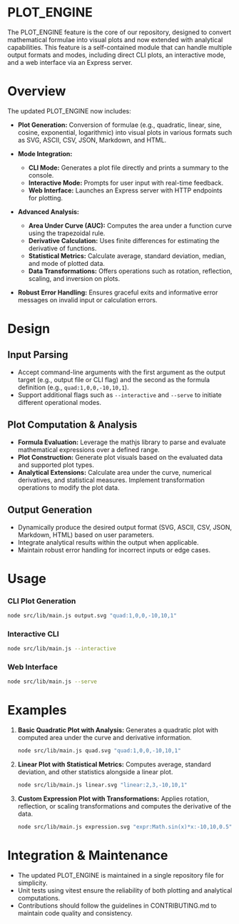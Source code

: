 # PLOT_ENGINE

The PLOT_ENGINE feature is the core of our repository, designed to convert mathematical formulae into visual plots and now extended with analytical capabilities. This feature is a self-contained module that can handle multiple output formats and modes, including direct CLI plots, an interactive mode, and a web interface via an Express server.

# Overview

The updated PLOT_ENGINE now includes:

- **Plot Generation:** Conversion of formulae (e.g., quadratic, linear, sine, cosine, exponential, logarithmic) into visual plots in various formats such as SVG, ASCII, CSV, JSON, Markdown, and HTML.

- **Mode Integration:**
  - **CLI Mode:** Generates a plot file directly and prints a summary to the console.
  - **Interactive Mode:** Prompts for user input with real-time feedback.
  - **Web Interface:** Launches an Express server with HTTP endpoints for plotting.

- **Advanced Analysis:**
  - **Area Under Curve (AUC):** Computes the area under a function curve using the trapezoidal rule.
  - **Derivative Calculation:** Uses finite differences for estimating the derivative of functions.
  - **Statistical Metrics:** Calculate average, standard deviation, median, and mode of plotted data.
  - **Data Transformations:** Offers operations such as rotation, reflection, scaling, and inversion on plots.

- **Robust Error Handling:** Ensures graceful exits and informative error messages on invalid input or calculation errors.

# Design

## Input Parsing

- Accept command-line arguments with the first argument as the output target (e.g., output file or CLI flag) and the second as the formula definition (e.g., `quad:1,0,0,-10,10,1`).
- Support additional flags such as `--interactive` and `--serve` to initiate different operational modes.

## Plot Computation & Analysis

- **Formula Evaluation:** Leverage the mathjs library to parse and evaluate mathematical expressions over a defined range.
- **Plot Construction:** Generate plot visuals based on the evaluated data and supported plot types.
- **Analytical Extensions:** Calculate area under the curve, numerical derivatives, and statistical measures. Implement transformation operations to modify the plot data.

## Output Generation

- Dynamically produce the desired output format (SVG, ASCII, CSV, JSON, Markdown, HTML) based on user parameters.
- Integrate analytical results within the output when applicable.
- Maintain robust error handling for incorrect inputs or edge cases.

# Usage

### CLI Plot Generation

```bash
node src/lib/main.js output.svg "quad:1,0,0,-10,10,1"
```

### Interactive CLI

```bash
node src/lib/main.js --interactive
```

### Web Interface

```bash
node src/lib/main.js --serve
```

# Examples

1. **Basic Quadratic Plot with Analysis:**
   Generates a quadratic plot with computed area under the curve and derivative information.
   ```bash
   node src/lib/main.js quad.svg "quad:1,0,0,-10,10,1"
   ```

2. **Linear Plot with Statistical Metrics:**
   Computes average, standard deviation, and other statistics alongside a linear plot.
   ```bash
   node src/lib/main.js linear.svg "linear:2,3,-10,10,1"
   ```

3. **Custom Expression Plot with Transformations:**
   Applies rotation, reflection, or scaling transformations and computes the derivative of the data.
   ```bash
   node src/lib/main.js expression.svg "expr:Math.sin(x)*x:-10,10,0.5"
   ```

# Integration & Maintenance

- The updated PLOT_ENGINE is maintained in a single repository file for simplicity.
- Unit tests using vitest ensure the reliability of both plotting and analytical computations.
- Contributions should follow the guidelines in CONTRIBUTING.md to maintain code quality and consistency.
